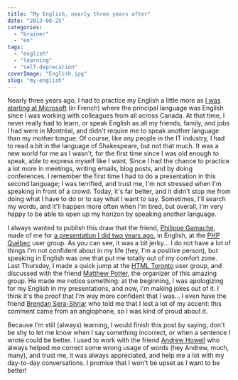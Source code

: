 ```yaml
---
title: "My English, nearly three years after"
date: "2013-08-25"
categories: 
  - "brainer"
  - "en"
tags: 
  - "english"
  - "learning"
  - "self-deprecation"
coverImage: "English.jpg"
slug: "my-english"
---
```


Nearly three years ago, I had to practice my English a little more as [I was starting at Microsoft](https://fred.dev/le-roi-est-mort-vive-le-roi/ "Le roi est mort, vive le roi") (in French) where the principal language was English since I was working with colleagues from all across Canada. At that time, I never really had to learn, or speak English as all my friends, family, and jobs I had were in Montréal, and didn't require me to speak another language than my mother tongue. Of course, like any people in the IT industry, I had to read a bit in the language of Shakespeare, but not that much. It was a new world for me as I wasn't, for the first time since I was old enough to speak, able to express myself like I want. Since I had the chance to practice a lot more in meetings, writing emails, blog posts, and by doing conferences. I remember the first time I had to do a presentation in this second language; I was terrified, and trust me, I'm not stressed when I'm speaking in front of a crowd. Today, it's far better, and it didn't stop me from doing what I have to do or to say what I want to say. Sometimes, I'll search my words, and it'll happen more often when I'm tired, but overall, I'm very happy to be able to open up my horizon by speaking another language.

I always wanted to publish this draw that the friend, [Philippe Gamache](https://twitter.com/SecureSymfony), made of me for [a presentation I did two years ago](https://www.slideshare.net/fredericharper/php-in-the-cloud), in English, at the [PHP Québec](http://phpquebec.org/) user group. As you can see, it was a bit jerky... I do not have a lot of things I'm not confident about in my life (hey, I'm a positive person), but speaking in English was one that put me totally out of my comfort zone. Last Thursday, I made a quick jump at the [HTML Toronto](http://htmltoronto.ca/) user group, and discussed with the friend [Matthew Potter](https://twitter.com/AskMP), the organizer of this amazing group. He made me notice something: at the beginning, I was apologizing for my English in my presentations, and now, I'm making jokes out of it. I think it's the proof that I'm way more confident that I was... I even have the friend [Brendan Sera-Shriar](https://twitter.com/digibomb) who told me that I lost a lot of my accent: this comment came from an anglophone, so I was kind of proud about it.

Because I'm still (always) learning, I would finish this post by saying, don't be shy to let me know when I say something incorrect, or when a sentence I wrote could be better. I used to work with the friend [Andrew Howell](https://twitter.com/and_how) who always helped me correct some wrong usage of words (hey Andrew, much, many), and trust me, it was always appreciated, and help me a lot with my day-to-day conversations. I promise that I won't be upset as I want to be better!

